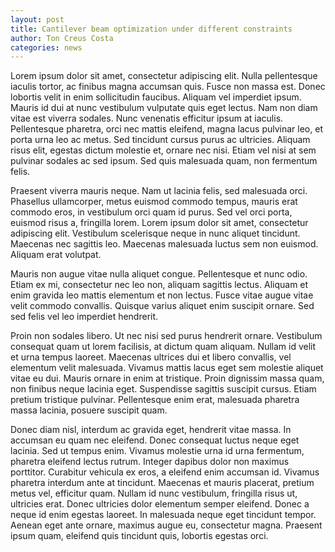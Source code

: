 ```yaml
---
layout: post
title: Cantilever beam optimization under different constraints
author: Ton Creus Costa
categories: news
---
```


Lorem ipsum dolor sit amet, consectetur adipiscing elit. Nulla pellentesque iaculis tortor, ac finibus magna accumsan quis. Fusce non massa est. Donec lobortis velit in enim sollicitudin faucibus. Aliquam vel imperdiet ipsum. Mauris id dui at nunc vestibulum vulputate quis eget lectus. Nam non diam vitae est viverra sodales. Nunc venenatis efficitur ipsum at iaculis. Pellentesque pharetra, orci nec mattis eleifend, magna lacus pulvinar leo, et porta urna leo ac metus. Sed tincidunt cursus purus ac ultricies. Aliquam risus elit, egestas dictum molestie et, ornare nec nisi. Etiam vel nisi at sem pulvinar sodales ac sed ipsum. Sed quis malesuada quam, non fermentum felis.

Praesent viverra mauris neque. Nam ut lacinia felis, sed malesuada orci. Phasellus ullamcorper, metus euismod commodo tempus, mauris erat commodo eros, in vestibulum orci quam id purus. Sed vel orci porta, euismod risus a, fringilla lorem. Lorem ipsum dolor sit amet, consectetur adipiscing elit. Vestibulum scelerisque neque in nunc aliquet tincidunt. Maecenas nec sagittis leo. Maecenas malesuada luctus sem non euismod. Aliquam erat volutpat.

Mauris non augue vitae nulla aliquet congue. Pellentesque et nunc odio. Etiam ex mi, consectetur nec leo non, aliquam sagittis lectus. Aliquam et enim gravida leo mattis elementum et non lectus. Fusce vitae augue vitae velit commodo convallis. Quisque varius aliquet enim suscipit ornare. Sed sed felis vel leo imperdiet hendrerit.

Proin non sodales libero. Ut nec nisi sed purus hendrerit ornare. Vestibulum consequat quam ut lorem facilisis, at dictum quam aliquam. Nullam id velit et urna tempus laoreet. Maecenas ultrices dui et libero convallis, vel elementum velit malesuada. Vivamus mattis lacus eget sem molestie aliquet vitae eu dui. Mauris ornare in enim at tristique. Proin dignissim massa quam, non finibus neque lacinia eget. Suspendisse sagittis suscipit cursus. Etiam pretium tristique pulvinar. Pellentesque enim erat, malesuada pharetra massa lacinia, posuere suscipit quam.

Donec diam nisl, interdum ac gravida eget, hendrerit vitae massa. In accumsan eu quam nec eleifend. Donec consequat luctus neque eget lacinia. Sed ut tempus enim. Vivamus molestie urna id urna fermentum, pharetra eleifend lectus rutrum. Integer dapibus dolor non maximus porttitor. Curabitur vehicula ex eros, a eleifend enim accumsan id. Vivamus pharetra interdum ante at tincidunt. Maecenas et mauris placerat, pretium metus vel, efficitur quam. Nullam id nunc vestibulum, fringilla risus ut, ultricies erat. Donec ultricies dolor elementum semper eleifend. Donec a neque id enim egestas laoreet. In malesuada neque eget tincidunt tempor. Aenean eget ante ornare, maximus augue eu, consectetur magna. Praesent ipsum quam, eleifend quis tincidunt quis, lobortis egestas orci. 